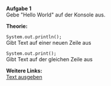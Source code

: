 <b>Aufgabe 1</b><br>
Gebe "Hello World" auf der Konsole aus.

<b>Theorie:</b>

```System.out.println();```</br>
Gibt Text auf einer neuen Zeile aus

```System.out.print();```</br>
Gibt Text auf der gleichen Zeile aus

<b>Weitere Links:</b></br>
<a href="https://www.w3schools.com/java/java_output.asp">Text ausgeben</a>
